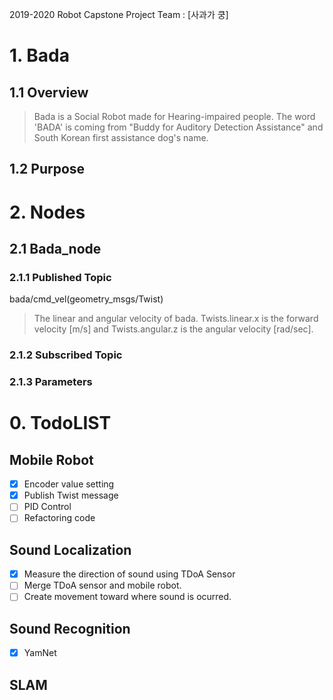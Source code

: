 2019-2020 Robot Capstone Project Team : [사과가 쿵]


# 1. Bada
## 1.1 Overview

>Bada is a Social Robot made for Hearing-impaired people.
The word 'BADA' is coming from "Buddy for Auditory Detection Assistance" and South Korean first assistance dog's name.

## 1.2 Purpose

# 2. Nodes

## 2.1 Bada_node

### 2.1.1 Published Topic

bada/cmd_vel(geometry_msgs/Twist)

> The linear and angular velocity of bada. Twists.linear.x is the forward velocity [m/s] and Twists.angular.z is the angular velocity [rad/sec]. 

### 2.1.2 Subscribed Topic

### 2.1.3 Parameters


# 0. TodoLIST

## Mobile Robot 
 - [x] Encoder value setting
 - [x] Publish Twist message
 - [ ] PID Control
 - [ ] Refactoring code
 
## Sound Localization
 - [x] Measure the direction of sound using TDoA Sensor
 - [ ] Merge TDoA sensor and mobile robot.
 - [ ] Create movement toward where sound is ocurred.
 
## Sound Recognition
 - [x] YamNet 
 
## SLAM 
